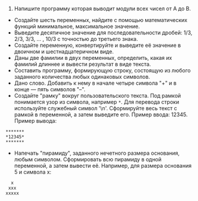 1. Напишите программу которая выводит модули всех чисел от A до B.
* Создайте шесть переменных, найдите с помощью математических функций минимальное, максимальное значение.
* Выведите десятичное значение для последовательности дробей: 1/3, 2/3, 3/3, ... , 10/3 с точностью до третьего знака.
* Создайте переменную, конвертируйте и выведите её значение в двоичном и шестнадцатеричном виде.
* Даны две фамилии в двух переменных, определить, какая их фамилий длиннее и вывести результат в виде текста.
* Составить программу, формирующую строку, состоящую из любого заданного количества любых одинаковых символов.
* Дано слово. Добавить к нему в начале четыре символа "+" и в конце — пять символов "–".
* Создайте "рамку" вокруг пользовательского текста. Под рамкой понимается узор из символа, например ```*```. Для перевода строки используйте служебный символ '\n'. Сформируйте весь текст с рамкой в переменной, а затем выведите его. Пример ввода: 12345. Пример вывода:
```
*******
*12345*
*******
```

* Напечать "пирамиду", заданного нечетного размера основания, любым символом. Сформировать всю пирамиду в одной переменной, а затем вывести её. Например, для размера основания 5 и символа x:
```
  x
 xxx
xxxxx
```